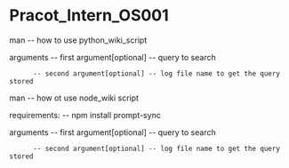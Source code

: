 # Pracot_Intern_OS001
man -- how to use python_wiki_script

arguments -- first argument[optional] -- query to search

          -- second argument[optional] -- log file name to get the query stored


man -- how ot use node_wiki script

requirements:
-- npm install prompt-sync

arguments -- first argument[optional] -- query to search

          -- second argument[optional] -- log file name to get the query stored
